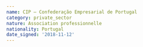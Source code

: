 ```yaml
---
name: CIP – Confederação Empresarial de Portugal
category: private_sector
nature: Association professionnelle 
nationality: Portugal
date_signed: '2018-11-12'
---
```

    